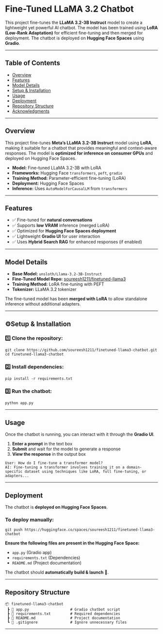 <h1>Fine-Tuned LLaMA 3.2 Chatbot</h1>

<p>This project fine-tunes the <strong>LLaMA 3.2-3B Instruct</strong> model to create a lightweight yet powerful AI chatbot. The model has been trained using <strong>LoRA (Low-Rank Adaptation)</strong> for efficient fine-tuning and then merged for deployment. The chatbot is deployed on <strong>Hugging Face Spaces</strong> using <strong>Gradio</strong>.</p>

<hr>

<h2>Table of Contents</h2>
<ul>
  <li><a href="#overview">Overview</a></li>
  <li><a href="#features">Features</a></li>
  <li><a href="#model-details">Model Details</a></li>
  <li><a href="#setup-installation">Setup & Installation</a></li>
  <li><a href="#usage">Usage</a></li>
  <li><a href="#deployment">Deployment</a></li>
  <li><a href="#repository-structure">Repository Structure</a></li>
  <li><a href="#acknowledgments">Acknowledgments</a></li>
</ul>

<hr>

<h2 id="overview">Overview</h2>
<p>This project fine-tunes <strong>Meta’s LLaMA 3.2-3B Instruct</strong> model using <strong>LoRA</strong>, making it suitable for a chatbot that provides meaningful and context-aware responses. The model is <strong>optimized for inference on consumer GPUs</strong> and deployed on Hugging Face Spaces.</p>

<ul>
  <li><strong>Model:</strong> Fine-tuned LLaMA 3.2-3B with LoRA</li>
  <li><strong>Frameworks:</strong> Hugging Face <code>transformers</code>, <code>peft</code>, <code>gradio</code></li>
  <li><strong>Training Method:</strong> Parameter-efficient fine-tuning (LoRA)</li>
  <li><strong>Deployment:</strong> Hugging Face Spaces</li>
  <li><strong>Inference:</strong> Uses <code>AutoModelForCausalLM</code> from <code>transformers</code></li>
</ul>

<hr>

<h2 id="features"> Features</h2>
<ul>
  <li>✅ Fine-tuned for <strong>natural conversations</strong></li>
  <li>✅ Supports <strong>low VRAM</strong> inference (merged LoRA)</li>
  <li>✅ Optimized for <strong>Hugging Face Spaces deployment</strong></li>
  <li>✅ Lightweight <strong>Gradio UI</strong> for user interaction</li>
  <li>✅ Uses <strong>Hybrid Search RAG</strong> for enhanced responses (if enabled)</li>
</ul>

<hr>

<h2 id="model-details">Model Details</h2>
<ul>
  <li><strong>Base Model:</strong> <code>unsloth/Llama-3.2-3B-Instruct</code></li>
  <li><strong>Fine-Tuned Model Repo:</strong> <a href="https://huggingface.co/soureesh1211/finetuned-llama3">soureesh1211/finetuned-llama3</a></li>
  <li><strong>Training Method:</strong> LoRA fine-tuning with PEFT</li>
  <li><strong>Tokenizer:</strong> LLaMA 3.2 tokenizer</li>
</ul>
<p>The fine-tuned model has been <strong>merged with LoRA</strong> to allow standalone inference without additional adapters.</p>

<hr>

<h2 id="setup-installation">⚙Setup & Installation</h2>

<h3>1️⃣ Clone the repository:</h3>
<pre><code>git clone https://github.com/soureesh1211/finetuned-llama3-chatbot.git
cd finetuned-llama3-chatbot</code></pre>

<h3>2️⃣ Install dependencies:</h3>
<pre><code>pip install -r requirements.txt</code></pre>

<h3>3️⃣ Run the chatbot:</h3>
<pre><code>python app.py</code></pre>

<hr>

<h2 id="usage">Usage</h2>
<p>Once the chatbot is running, you can interact with it through the <strong>Gradio UI</strong>.</p>

<ol>
  <li><strong>Enter a prompt</strong> in the text box</li>
  <li><strong>Submit</strong> and wait for the model to generate a response</li>
  <li><strong>View the response</strong> in the output box</li>
</ol>

<pre><code>User: How do I fine-tune a transformer model?
AI: Fine-tuning a transformer involves training it on a domain-specific dataset using techniques like LoRA, full fine-tuning, or adapters...</code></pre>

<hr>

<h2 id="deployment"> Deployment</h2>
<p>The chatbot is <strong>deployed on Hugging Face Spaces</strong>.</p>

<h3>To deploy manually:</h3>

<pre><code>git push https://huggingface.co/spaces/soureesh1211/finetuned-llama3-chatbot</code></pre>

<p><strong>Ensure the following files are present in the Hugging Face Space:</strong></p>
<ul>
  <li><code>app.py</code> (Gradio app)</li>
  <li><code>requirements.txt</code> (Dependencies)</li>
  <li><code>README.md</code> (Project documentation)</li>
</ul>

<p>The chatbot should <strong>automatically build & launch</strong> 🚀.</p>

<hr>

<h2 id="repository-structure">Repository Structure</h2>

<pre><code>📦 finetuned-llama3-chatbot
 ┣ 📜 app.py                   # Gradio chatbot script
 ┣ 📜 requirements.txt         # Required dependencies
 ┣ 📜 README.md                # Project documentation
 ┗ 📜 .gitignore               # Ignore unnecessary files</code></pre>

<hr>



